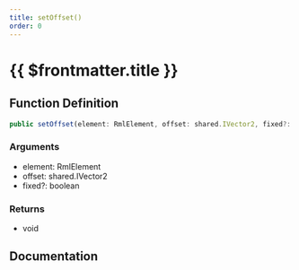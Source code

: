 ```yaml
---
title: setOffset()
order: 0
---
```


# {{ $frontmatter.title }}

## Function Definition

```ts
public setOffset(element: RmlElement, offset: shared.IVector2, fixed?: boolean): void;
```

### Arguments

* element: RmlElement
* offset: shared.IVector2
* fixed?: boolean

### Returns

* void

## Documentation

<!--@include: ./parts/setOffset.md-->
